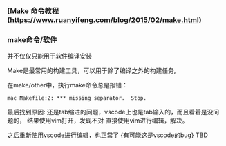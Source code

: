 ### [Make 命令教程(https://www.ruanyifeng.com/blog/2015/02/make.html)

### make命令/软件
并不仅仅只能用于软件编译安装

Make是最常用的构建工具，可以用于除了编译之外的构建任务,

在make/other中，执行make命令总是报错：
```
mac Makefile:2: *** missing separator.  Stop.
```

最后找到原因:
还是tab缩进的问题，vscode上也是tab输入的，而且看着是没问题的， 结果使用vim打开，发现不对
直接使用vim进行编辑，解决。

之后重新使用vscode进行编辑，也正常了 {有可能这是vscode的bug} TBD

